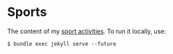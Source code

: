 # Sports

The content of my [sport activities](https://www.hildeberto.com/sports). To run it locally, use:

    $ bundle exec jekyll serve --future